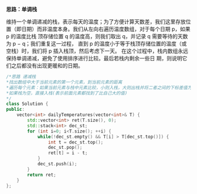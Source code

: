 **思路：单调栈**

维持一个单调递减的栈，表示每天的温度；为了方便计算天数差，我们这里存放位 置（即日期）而非温度本身。我们从左向右遍历温度数组，对于每个日期 p，如果 p 的温度比栈 顶存储位置 q 的温度高，则我们取出 q，并记录 q 需要等待的天数为 p − q；我们重复这一过程， 直到 p 的温度小于等于栈顶存储位置的温度（或空栈）时，我们将 p 插入栈顶，然后考虑下一天。 在这个过程中，栈内数组永远保持单调递减，避免了使用排序进行比较。最后若栈内剩余一些日 期，则说明它们之后都没有出现更暖和的日期。

```c++
/*思路 递减栈
*找出数组中大于当前元素的第一个元素，到当前元素的距离
*遍历每个元素：如果当前元素与栈中元素比较，小则入栈，大则出栈并将二者之间的下标差值为出栈元素的结果值，并继续比较下一个栈顶元素
*如果栈为空，直接入栈(表示前面元素都找到了比自己大的值)
*/
class Solution {
public:
    vector<int> dailyTemperatures(vector<int>& T) {
        std::vector<int> ret(T.size(), 0);
        std::stack<int> dec_st;
        for (int i=0; i<T.size(); ++i) {
            while(!dec_st.empty() && T[i] > T[dec_st.top()]) {
                int t = dec_st.top();
                dec_st.pop();
                ret[t] = i - t;
            } 
            dec_st.push(i); 
        }
        return ret;
    }
};
```

